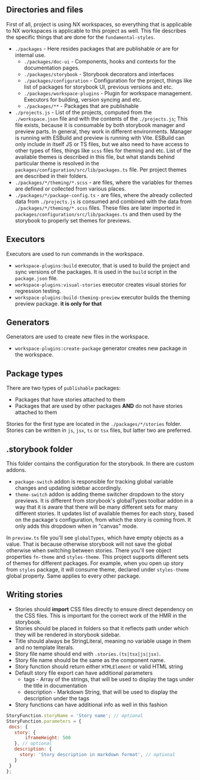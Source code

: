 ## Directories and files
First of all, project is using NX workspaces, so everything that is applicable to NX workspaces is applicable to this project as well.
This file describes the specific things that are done for the `fundamental-styles`.
* `./packages` - Here resides packages that are publishable or are for internal use.
  * `./packages/doc-ui` - Components, hooks and contexts for the documentation pages.
  * `./packages/storybook` - Storybook decorators and interfaces
  * `./packages/configuration` - Configuration for the project, things like list of 
    packages for storybook UI, previous versions and etc.
  * `./packages/workspace-plugins` - Plugin for workspace management. Executors for building, version syncing and etc.
  * `./packages/**` - Packages that are publishable
* `./projects.js` - List of the projects, computed from the `./workspace.json` file and with the contents of the `./projects.js`;
    This file exists, because it is consumable by both storybook manager and preview parts. In general, they work in different
    environments. Manager is running with ESBuild and preview is running with Vite. ESBuild can only include in itself JS or TS
    files, but we also need to have access to other types of files, things like `scss` files for theming and etc. List of the
    available themes is described in this file, but what stands behind particular theme is resolved in the
    `packages/configuration/src/lib/packages.ts` file. Per project themes are described in their folders.
* `./packages/*/theming/*.scss` - are files, where the variables for themes are defined or collected from various places.
* `./packages/*/package-config.ts` - are files, where the already collected data from `./projects.js` is consumed and combined
    with the data from `./packages/*/theming/*.scss` files. These files are later imported in `packages/configuration/src/lib/packages.ts`
    and then used by the storybook to properly set themes for previews.

## Executors
Executors are used to run commands in the workspace.
* `workspace-plugins:build` executor, that is used to build the
project and sync versions of the packages. It is used in the `build` script in the `package.json` file.
* `workspace-plugins:visual-stories` executor creates visual stories for regression testing.
* `workspace-plugins:build-theming-preview` executor builds the theming preview package. **it is only for that**

## Generators
Generators are used to create new files in the workspace.
* `workspace-plugins:create-package` generator creates new package in the workspace.

## Package types
There are two types of `publishable` packages:
* Packages that have stories attached to them
* Packages that are used by other packages **AND** do not have stories attached to them

Stories for the first type are located in the `./packages/*/stories` folder. Stories can be written in `js`, `jsx`,
`ts` or `tsx` files, but latter two are preferred.

## .storybook folder
This folder contains the configuration for the storybook. In there are custom addons.
* `package-switch` addon is responsible for tracking global variable changes and updating sidebar accordingly.
* `theme-switch` addon is adding theme switcher dropdown to the story previews. It is different from storybook's
globalTypes toolbar addon in a way that it is aware that there will be many different sets for many different stories.
It updates list of available themes for each story, based on the package's configuration, from which the story is coming from.
It only adds this dropdown when in "canvas" mode.

In `preview.ts` file you'll see `globalTypes`, which have empty objects as a value. That is because otherwise storybook
will not save the global otherwise when switching between stories. There you'll see object properties `fn-theme` and `styles-theme`.
This project supports different sets of themes for different packages. For example, when you open up story from `styles` package,
it will consume theme, declared under `styles-theme` global property. Same applies to every other package.

## Writing stories

* Stories should **import** CSS files directly to ensure direct dependency on the CSS files. This is important for the
correct work of the HMR in the storybook.
* Stories should be placed in folders so that it reflects path under which they will be rendered in storybook sidebar.
* Title should always be StringLiteral, meaning no variable usage in them and no template literals.
* Story file name should end with `.stories.(ts|tsx|js|jsx)`.
* Story file name should be the same as the component name.
* Story function should return either `HTMLElement` or valid HTML string
* Default story file export can have additional parameters
    * tags - Array of the strings, that will be used to display the tags under the title in documentation
    * description - Markdown String, that will be used to display the description under the tags
* Story functions can have additional info as well in this fashion
 ```js
StoryFunction.storyName = 'Story name'; // optional
StoryFunction.parameters = {
  docs: {
    story: {
        iframeHeight: 500
    }, // optional
    description: {
      story: 'Story description in markdown format', // optional
    }
  }
};
```


